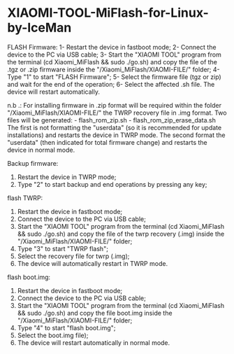 # XIAOMI-TOOL-MiFlash-for-Linux-by-IceMan

FLASH Firmware:
1- Restart the device in fastboot mode;
2- Connect the device to the PC via USB cable;
3- Start the "XIAOMI TOOL" program from the terminal (cd Xiaomi_MiFlash && sudo ./go.sh) and copy the file
   of the .tgz or .zip firmware inside the "/Xiaomi_MiFlash/XIAOMI-FILE/" folder;
4- Type "1" to start "FLASH Firmware";
5- Select the firmware file (tgz or zip) and wait for the end of the operation;
6- Select the affected .sh file. The device will restart automatically.

n.b .: For installing firmware in .zip format will be required within the folder
       "/Xiaomi_MiFlash/XIAOMI-FILE/" the TWRP recovery file in .img format.
       Two files will be generated:
       - flash_rom_zip.sh
       - flash_rom_zip_erase_data.sh
       The first is not formatting the "userdata" (so it is recommended for update installations) and restarts
       the device in TWRP mode.
       The second format the "userdata" (then indicated for total firmware change) and restarts the device
       in normal mode.

Backup firmware:
1. Restart the device in TWRP mode;  
2. Type "2" to start backup and end operations by pressing any key;  

flash TWRP:
1. Restart the device in fastboot mode;  
2. Connect the device to the PC via USB cable;  
3. Start the "XIAOMI TOOL" program from the terminal (cd Xiaomi_MiFlash && sudo ./go.sh) and copy the file
   of the twrp recovery (.img) inside the "/Xiaomi_MiFlash/XIAOMI-FILE/" folder;  
4. Type "3" to start "TWRP flash";  
5. Select the recovery file for twrp (.img);  
6. The device will automatically restart in TWRP mode.  

flash boot.img:
1. Restart the device in fastboot mode;  
2. Connect the device to the PC via USB cable;  
3. Start the "XIAOMI TOOL" program from the terminal (cd Xiaomi_MiFlash && sudo ./go.sh) and copy the file
   boot.img inside the "/Xiaomi_MiFlash/XIAOMI-FILE/" folder;  
4. Type "4" to start "flash boot.img";  
5. Select the boot.img file);  
6. The device will restart automatically in normal mode.
